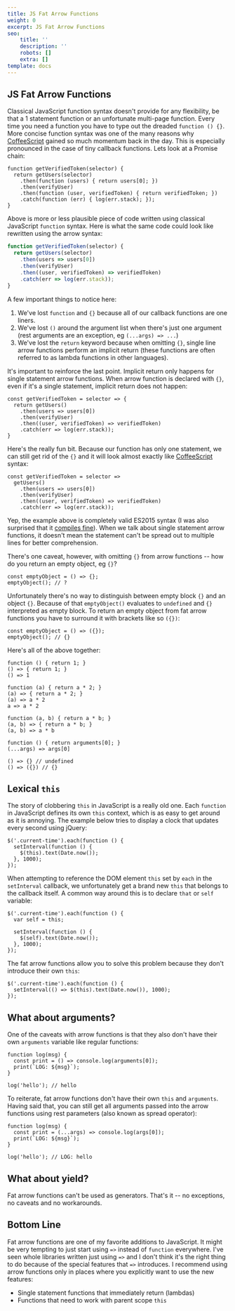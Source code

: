 ```yaml
---
title: JS Fat Arrow Functions
weight: 0
excerpt: JS Fat Arrow Functions
seo:
    title: ''
    description: ''
    robots: []
    extra: []
template: docs
---
```


## JS Fat Arrow Functions

Classical JavaScript function syntax doesn't provide for any flexibility, be that a 1 statement function or an unfortunate multi-page function. Every time you need a function you have to type out the dreaded `function () {}`. More concise function syntax was one of the many reasons why [CoffeeScript](http://coffeescript.org/) gained so much momentum back in the day. This is especially pronounced in the case of tiny callback functions. Lets look at a Promise chain:

```
function getVerifiedToken(selector) {
  return getUsers(selector)
    .then(function (users) { return users[0]; })
    .then(verifyUser)
    .then(function (user, verifiedToken) { return verifiedToken; })
    .catch(function (err) { log(err.stack); });
}

```

Above is more or less plausible piece of code written using classical JavaScript `function` syntax. Here is what the same code could look like rewritten using the arrow syntax:

```js
function getVerifiedToken(selector) {
  return getUsers(selector)
    .then(users => users[0])
    .then(verifyUser)
    .then((user, verifiedToken) => verifiedToken)
    .catch(err => log(err.stack));
}

```

A few important things to notice here:

1.  We've lost `function` and `{}` because all of our callback functions are one liners.
2.  We've lost `()` around the argument list when there's just one argument (rest arguments are an exception, eg `(...args) => ...`)
3.  We've lost the `return` keyword because when omitting `{}`, single line arrow functions perform an implicit return (these functions are often referred to as lambda functions in other languages).

It's important to reinforce the last point. Implicit return only happens for single statement arrow functions. When arrow function is declared with `{}`, even if it's a single statement, implicit return does not happen:

```
const getVerifiedToken = selector => {
  return getUsers()
    .then(users => users[0])
    .then(verifyUser)
    .then((user, verifiedToken) => verifiedToken)
    .catch(err => log(err.stack));
}

```

Here's the really fun bit. Because our function has only one statement, we can still get rid of the `{}` and it will look almost exactly like [CoffeeScript](http://coffeescript.org/) syntax:

```
const getVerifiedToken = selector =>
  getUsers()
    .then(users => users[0])
    .then(verifyUser)
    .then((user, verifiedToken) => verifiedToken)
    .catch(err => log(err.stack));

```

Yep, the example above is completely valid ES2015 syntax (I was also surprised that it [compiles fine](http://babeljs.io/repl/#?)). When we talk about single statement arrow functions, it doesn't mean the statement can't be spread out to multiple lines for better comprehension.

There's one caveat, however, with omitting `{}` from arrow functions -- how do you return an empty object, eg `{}`?

```
const emptyObject = () => {};
emptyObject(); // ?

```

Unfortunately there's no way to distinguish between empty block `{}` and an object `{}`. Because of that `emptyObject()` evaluates to `undefined` and `{}` interpreted as empty block. To return an empty object from fat arrow functions you have to surround it with brackets like so `({})`:

```
const emptyObject = () => ({});
emptyObject(); // {}

```

Here's all of the above together:

```
function () { return 1; }
() => { return 1; }
() => 1

function (a) { return a * 2; }
(a) => { return a * 2; }
(a) => a * 2
a => a * 2

function (a, b) { return a * b; }
(a, b) => { return a * b; }
(a, b) => a * b

function () { return arguments[0]; }
(...args) => args[0]

() => {} // undefined
() => ({}) // {}

```

## Lexical `this`

The story of clobbering `this` in JavaScript is a really old one. Each `function` in JavaScript defines its own `this` context, which is as easy to get around as it is annoying. The example below tries to display a clock that updates every second using jQuery:

```
$('.current-time').each(function () {
  setInterval(function () {
    $(this).text(Date.now());
  }, 1000);
});

```

When attempting to reference the DOM element `this` set by `each` in the `setInterval` callback, we unfortunately get a brand new `this` that belongs to the callback itself. A common way around this is to declare `that` or `self` variable:

```
$('.current-time').each(function () {
  var self = this;

  setInterval(function () {
    $(self).text(Date.now());
  }, 1000);
});

```

The fat arrow functions allow you to solve this problem because they don't introduce their own `this`:

```
$('.current-time').each(function () {
  setInterval(() => $(this).text(Date.now()), 1000);
});

```

## What about arguments?

One of the caveats with arrow functions is that they also don't have their own `arguments` variable like regular functions:

```
function log(msg) {
  const print = () => console.log(arguments[0]);
  print(`LOG: ${msg}`);
}

log('hello'); // hello

```

To reiterate, fat arrow functions don't have their own `this` and `arguments`. Having said that, you can still get all arguments passed into the arrow functions using rest parameters (also known as spread operator):

```
function log(msg) {
  const print = (...args) => console.log(args[0]);
  print(`LOG: ${msg}`);
}

log('hello'); // LOG: hello

```

## What about yield?

Fat arrow functions can't be used as generators. That's it -- no exceptions, no caveats and no workarounds.

## Bottom Line

Fat arrow functions are one of my favorite additions to JavaScript. It might be very tempting to just start using `=>` instead of `function` everywhere. I've seen whole libraries written just using `=>` and I don't think it's the right thing to do because of the special features that `=>` introduces. I recommend using arrow functions only in places where you explicitly want to use the new features:

-   Single statement functions that immediately return (lambdas)
-   Functions that need to work with parent scope `this`
